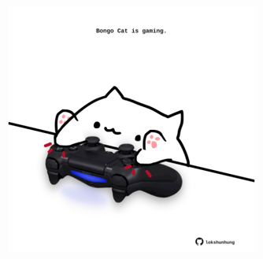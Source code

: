 <!-- built at 12/06/2021, 22:01:36 UTC -->
<p align="center">
  <img width="500" height="500" src="./ReadmeImage.svg">
</p>
